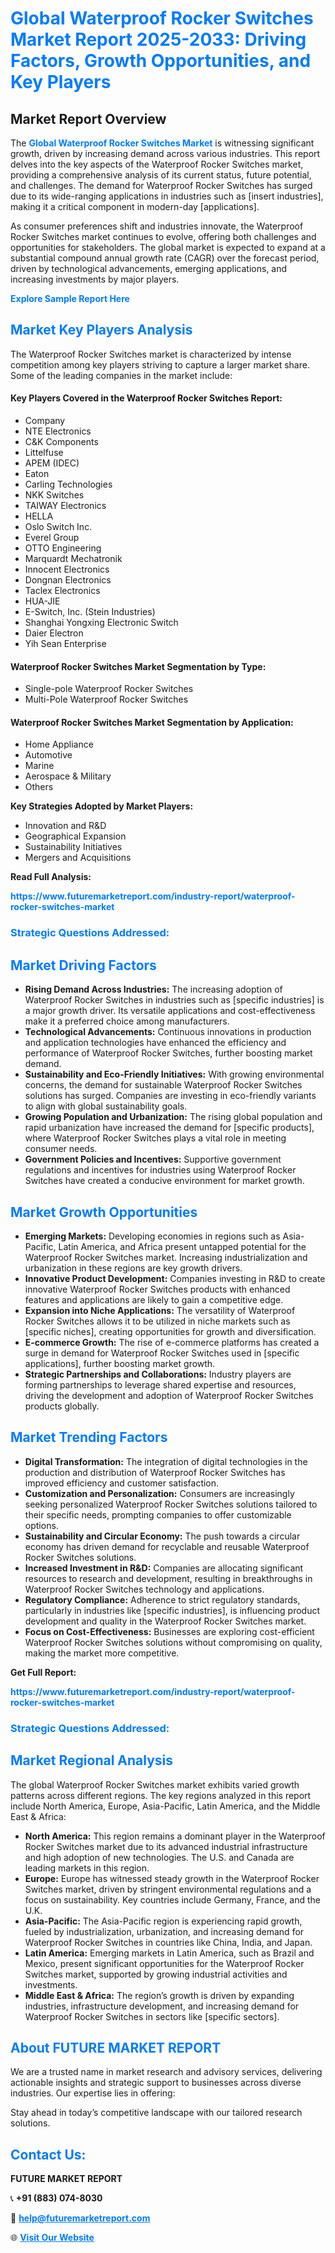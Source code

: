 <h1 style="color: #007BFF;">Global Waterproof Rocker Switches Market Report 2025-2033: Driving Factors, Growth Opportunities, and Key Players</h1>

<section id="overview">
<h2>Market Report Overview</h2>
<p>The <a href="https://www.futuremarketreport.com/industry-report/waterproof-rocker-switches-market" style="color: #007BFF; text-decoration: none;"><strong>Global Waterproof Rocker Switches Market</strong></a> is witnessing significant growth, driven by increasing demand across various industries. This report delves into the key aspects of the Waterproof Rocker Switches market, providing a comprehensive analysis of its current status, future potential, and challenges. The demand for Waterproof Rocker Switches has surged due to its wide-ranging applications in industries such as [insert industries], making it a critical component in modern-day [applications].</p>
<p>As consumer preferences shift and industries innovate, the Waterproof Rocker Switches market continues to evolve, offering both challenges and opportunities for stakeholders. The global market is expected to expand at a substantial compound annual growth rate (CAGR) over the forecast period, driven by technological advancements, emerging applications, and increasing investments by major players.</p>
</section>

<section id="overview">
<p><a href="https://www.futuremarketreport.com/request-sample/reportId=41740" style="color: #007BFF; text-decoration: none;"><strong>Explore Sample Report Here</strong></a></p>
</section>

<section id="key-players">
<h2 style="color: #007BFF;">Market Key Players Analysis</h2>
<p>The Waterproof Rocker Switches market is characterized by intense competition among key players striving to capture a larger market share. Some of the leading companies in the market include:</p>
<h4>Key Players Covered in the Waterproof Rocker Switches Report:</h4>
<ul><li>Company</li><li>NTE Electronics</li><li>C&amp;K Components</li><li>Littelfuse</li><li>APEM (IDEC)</li><li>Eaton</li><li>Carling Technologies</li><li>NKK Switches</li><li>TAIWAY Electronics</li><li>HELLA</li><li>Oslo Switch Inc.</li><li>Everel Group</li><li>OTTO Engineering</li><li>Marquardt Mechatronik</li><li>Innocent Electronics</li><li>Dongnan Electronics</li><li>Taclex Electronics</li><li>HUA-JIE</li><li>E-Switch, Inc. (Stein Industries)</li><li>Shanghai Yongxing Electronic Switch</li><li>Daier Electron</li><li>Yih Sean Enterprise</li></ul>
<h4>Waterproof Rocker Switches Market Segmentation by Type:</h4>
<ul><li>Single-pole Waterproof Rocker Switches</li><li>Multi-Pole Waterproof Rocker Switches</li></ul>

<h4>Waterproof Rocker Switches Market Segmentation by Application:</h4>
<ul><li>Home Appliance</li><li>Automotive</li><li>Marine</li><li>Aerospace &amp; Military</li><li>Others</li></ul>
<p><strong>Key Strategies Adopted by Market Players:</strong></p>
<ul>
<li>Innovation and R&D</li>
<li>Geographical Expansion</li>
<li>Sustainability Initiatives</li>
<li>Mergers and Acquisitions</li>
</ul>
</section>

<section>
<p><strong>Read Full Analysis: </strong></p><a href="https://www.futuremarketreport.com/industry-report/waterproof-rocker-switches-market" style="color: #007BFF; text-decoration: none;"><strong>https://www.futuremarketreport.com/industry-report/waterproof-rocker-switches-market</strong></a>
<h3 style="color: #007BFF;">Strategic Questions Addressed:</h3>
</section>

<section id="driving-factors">
<h2 style="color: #007BFF;">Market Driving Factors</h2>
<ul>
<li><strong>Rising Demand Across Industries:</strong> The increasing adoption of Waterproof Rocker Switches in industries such as [specific industries] is a major growth driver. Its versatile applications and cost-effectiveness make it a preferred choice among manufacturers.</li>
<li><strong>Technological Advancements:</strong> Continuous innovations in production and application technologies have enhanced the efficiency and performance of Waterproof Rocker Switches, further boosting market demand.</li>
<li><strong>Sustainability and Eco-Friendly Initiatives:</strong> With growing environmental concerns, the demand for sustainable Waterproof Rocker Switches solutions has surged. Companies are investing in eco-friendly variants to align with global sustainability goals.</li>
<li><strong>Growing Population and Urbanization:</strong> The rising global population and rapid urbanization have increased the demand for [specific products], where Waterproof Rocker Switches plays a vital role in meeting consumer needs.</li>
<li><strong>Government Policies and Incentives:</strong> Supportive government regulations and incentives for industries using Waterproof Rocker Switches have created a conducive environment for market growth.</li>
</ul>
</section>

<section id="growth-opportunities">
<h2 style="color: #007BFF;">Market Growth Opportunities</h2>
<ul>
<li><strong>Emerging Markets:</strong> Developing economies in regions such as Asia-Pacific, Latin America, and Africa present untapped potential for the Waterproof Rocker Switches market. Increasing industrialization and urbanization in these regions are key growth drivers.</li>
<li><strong>Innovative Product Development:</strong> Companies investing in R&D to create innovative Waterproof Rocker Switches products with enhanced features and applications are likely to gain a competitive edge.</li>
<li><strong>Expansion into Niche Applications:</strong> The versatility of Waterproof Rocker Switches allows it to be utilized in niche markets such as [specific niches], creating opportunities for growth and diversification.</li>
<li><strong>E-commerce Growth:</strong> The rise of e-commerce platforms has created a surge in demand for Waterproof Rocker Switches used in [specific applications], further boosting market growth.</li>
<li><strong>Strategic Partnerships and Collaborations:</strong> Industry players are forming partnerships to leverage shared expertise and resources, driving the development and adoption of Waterproof Rocker Switches products globally.</li>
</ul>
</section>

<section id="trending-factors">
<h2 style="color: #007BFF;">Market Trending Factors</h2>
<ul>
<li><strong>Digital Transformation:</strong> The integration of digital technologies in the production and distribution of Waterproof Rocker Switches has improved efficiency and customer satisfaction.</li>
<li><strong>Customization and Personalization:</strong> Consumers are increasingly seeking personalized Waterproof Rocker Switches solutions tailored to their specific needs, prompting companies to offer customizable options.</li>
<li><strong>Sustainability and Circular Economy:</strong> The push towards a circular economy has driven demand for recyclable and reusable Waterproof Rocker Switches solutions.</li>
<li><strong>Increased Investment in R&D:</strong> Companies are allocating significant resources to research and development, resulting in breakthroughs in Waterproof Rocker Switches technology and applications.</li>
<li><strong>Regulatory Compliance:</strong> Adherence to strict regulatory standards, particularly in industries like [specific industries], is influencing product development and quality in the Waterproof Rocker Switches market.</li>
<li><strong>Focus on Cost-Effectiveness:</strong> Businesses are exploring cost-efficient Waterproof Rocker Switches solutions without compromising on quality, making the market more competitive.</li>
</ul>
</section>

<section>
<p><strong>Get Full Report: </strong></p><a href="https://www.futuremarketreport.com/industry-report/waterproof-rocker-switches-market" style="color: #007BFF; text-decoration: none;"><strong>https://www.futuremarketreport.com/industry-report/waterproof-rocker-switches-market</strong></a>
<h3 style="color: #007BFF;">Strategic Questions Addressed:</h3>
</section>


<section id="regional-analysis">
<h2 style="color: #007BFF;">Market Regional Analysis</h2>
<p>The global Waterproof Rocker Switches market exhibits varied growth patterns across different regions. The key regions analyzed in this report include North America, Europe, Asia-Pacific, Latin America, and the Middle East & Africa:</p>
<ul>
<li><strong>North America:</strong> This region remains a dominant player in the Waterproof Rocker Switches market due to its advanced industrial infrastructure and high adoption of new technologies. The U.S. and Canada are leading markets in this region.</li>
<li><strong>Europe:</strong> Europe has witnessed steady growth in the Waterproof Rocker Switches market, driven by stringent environmental regulations and a focus on sustainability. Key countries include Germany, France, and the U.K.</li>
<li><strong>Asia-Pacific:</strong> The Asia-Pacific region is experiencing rapid growth, fueled by industrialization, urbanization, and increasing demand for Waterproof Rocker Switches in countries like China, India, and Japan.</li>
<li><strong>Latin America:</strong> Emerging markets in Latin America, such as Brazil and Mexico, present significant opportunities for the Waterproof Rocker Switches market, supported by growing industrial activities and investments.</li>
<li><strong>Middle East & Africa:</strong> The region’s growth is driven by expanding industries, infrastructure development, and increasing demand for Waterproof Rocker Switches in sectors like [specific sectors].</li>
</ul>
</section>

<footer>
<h2 style="color: #007BFF;">About FUTURE MARKET REPORT</h2>
<p>We are a trusted name in market research and advisory services, delivering actionable insights and strategic support to businesses across diverse industries. Our expertise lies in offering:</p>

<p>Stay ahead in today’s competitive landscape with our tailored research solutions.</p>

<h2 style="color: #007BFF;">Contact Us:</h2>
<p><strong>FUTURE MARKET REPORT</strong></p>
<p>📞 <strong>+91 (883) 074-8030</strong></p>
<p>📧 <strong><a href="mailto:help@futuremarketreport.com" style="color: #007BFF;">help@futuremarketreport.com</a></strong></p>
<p>🌐 <strong><a href="https://www.futuremarketreport.com/" style="color: #007BFF;">Visit Our Website</a></strong></p>
</footer>